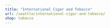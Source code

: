 ```yaml
---
title: "International Cigar and Tobacco"
url: /seattle/international-cigar-and-tobacco/
shop: tobacco
---
```


